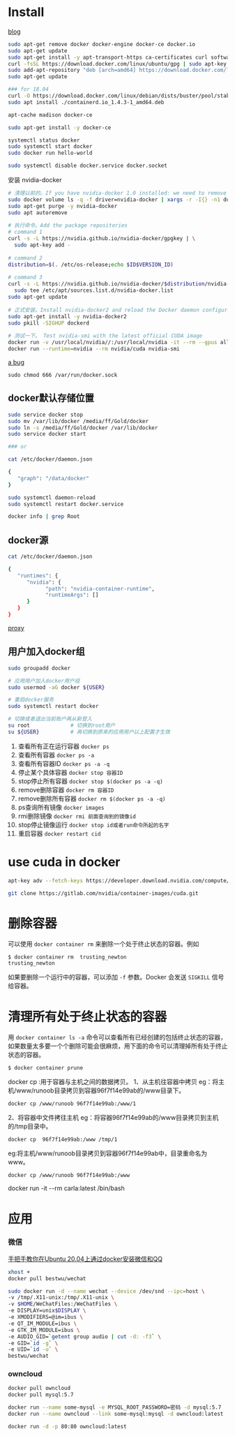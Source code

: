 # Install

[blog](https://blog.csdn.net/jinking01/article/details/82490688)

```bash
sudo apt-get remove docker docker-engine docker-ce docker.io
sudo apt-get update
sudo apt-get install -y apt-transport-https ca-certificates curl software-properties-common
curl -fsSL https://download.docker.com/linux/ubuntu/gpg | sudo apt-key add -
sudo add-apt-repository "deb [arch=amd64] https://download.docker.com/linux/ubuntu $(lsb_release -cs) stable"
sudo apt-get update

### for 18.04
curl -O https://download.docker.com/linux/debian/dists/buster/pool/stable/amd64/containerd.io_1.4.3-1_amd64.deb
sudo apt install ./containerd.io_1.4.3-1_amd64.deb

apt-cache madison docker-ce

sudo apt-get install -y docker-ce

systemctl status docker
sudo systemctl start docker
sudo docker run hello-world

sudo systemctl disable docker.service docker.socket

```


安装 nvidia-docker
```bash
# 清理以前的。If you have nvidia-docker 1.0 installed: we need to remove it and all existing GPU containers
sudo docker volume ls -q -f driver=nvidia-docker | xargs -r -I{} -n1 docker ps -q -a -f volume={} | xargs -r docker rm -f
sudo apt-get purge -y nvidia-docker
sudo apt autoremove
 
# 执行命令。Add the package repositories
# command 1
curl -s -L https://nvidia.github.io/nvidia-docker/gpgkey | \
  sudo apt-key add -
 
# command 2
distribution=$(. /etc/os-release;echo $ID$VERSION_ID)
 
# command 3
curl -s -L https://nvidia.github.io/nvidia-docker/$distribution/nvidia-docker.list | \
  sudo tee /etc/apt/sources.list.d/nvidia-docker.list
sudo apt-get update
 
# 正式安装。Install nvidia-docker2 and reload the Docker daemon configuration
sudo apt-get install -y nvidia-docker2
sudo pkill -SIGHUP dockerd
 
# 测试一下。 Test nvidia-smi with the latest official CUDA image
docker run -v /usr/local/nvidia//:/usr/local/nvidia -it --rm --gpus all nvidia/cuda:10.1-cudnn7-devel-ubuntu18.04 bash
docker run --runtime=nvidia --rm nvidia/cuda nvidia-smi
```


[a bug](https://www.digitalocean.com/community/questions/how-to-fix-docker-got-permission-denied-while-trying-to-connect-to-the-docker-daemon-socket)

	sudo chmod 666 /var/run/docker.sock

## docker默认存储位置
```bash
sudo service docker stop
sudo mv /var/lib/docker /media/ff/Gold/docker
sudo ln -s /media/ff/Gold/docker /var/lib/docker
sudo service docker start

### or

cat /etc/docker/daemon.json

{
   "graph": "/data/docker"
}

sudo systemctl daemon-reload
sudo systemctl restart docker.service

docker info | grep Root
```


## docker源
```bash
cat /etc/docker/daemon.json

{
   "runtimes": {
      "nvidia": {
            "path": "nvidia-container-runtime",
            "runtimeArgs": []
      }
   }
}
```

[proxy](https://note.qidong.name/2020/05/docker-proxy/)



## 用户加入docker组

```bash
sudo groupadd docker

# 应用用户加入docker用户组
sudo usermod -aG docker ${USER}

# 重启docker服务
sudo systemctl restart docker

# 切换或者退出当前账户再从新登入
su root             # 切换到root用户
su ${USER}          # 再切换到原来的应用用户以上配置才生效
```


1. 查看所有正在运行容器
   `docker ps`
2. 查看所有容器
   `docker ps -a`
3. 查看所有容器ID
   `docker ps -a -q`
4. 停止某个具体容器
   `docker stop 容器ID`
5. stop停止所有容器
   `docker stop $(docker ps -a -q)`
6. remove删除容器
   `docker rm 容器ID`
7. remove删除所有容器
   `docker rm $(docker ps -a -q)`
8. ps查询所有镜像
   `docker images`
9. rmi删除镜像
   `docker rmi 前面查询到的镜像id`
10. stop停止镜像运行
    `docker stop id或者run命令所起的名字`
11. 重启容器
   `docker restart cid`


# use cuda in docker

```bash
apt-key adv --fetch-keys https://developer.download.nvidia.com/compute/cuda/repos/ubuntu1804/x86_64/7fa2af80.pub

git clone https://gitlab.com/nvidia/container-images/cuda.git

```



# 删除容器

可以使用 `docker container rm` 来删除一个处于终止状态的容器。例如



```
$ docker container rm  trusting_newton
trusting_newton
```

如果要删除一个运行中的容器，可以添加 `-f` 参数。Docker 会发送 `SIGKILL` 信号给容器。

# 清理所有处于终止状态的容器

用 `docker container ls -a` 命令可以查看所有已经创建的包括终止状态的容器，如果数量太多要一个个删除可能会很麻烦，用下面的命令可以清理掉所有处于终止状态的容器。



```
$ docker container prune
```







docker cp :用于容器与主机之间的数据拷贝。
1、从主机往容器中拷贝
eg：将主机/www/runoob目录拷贝到容器96f7f14e99ab的/www目录下。

```
docker cp /www/runoob 96f7f14e99ab:/www/1
```

2、将容器中文件拷往主机
eg：将容器96f7f14e99ab的/www目录拷贝到主机的/tmp目录中。

```
docker cp  96f7f14e99ab:/www /tmp/1
```

eg:将主机/www/runoob目录拷贝到容器96f7f14e99ab中，目录重命名为www。

```
docker cp /www/runoob 96f7f14e99ab:/www
```





docker run -it --rm  carla:latest /bin/bash








# 应用
### 微信
[手把手教你在Ubuntu 20.04上通过docker安装微信和QQ](https://zhuanlan.zhihu.com/p/323723229)
```bash
xhost +
docker pull bestwu/wechat

sudo docker run -d --name wechat --device /dev/snd --ipc=host \
-v /tmp/.X11-unix:/tmp/.X11-unix \
-v $HOME/WeChatFiles:/WeChatFiles \
-e DISPLAY=unix$DISPLAY \
-e XMODIFIERS=@im=ibus \
-e QT_IM_MODULE=ibus \
-e GTK_IM_MODULE=ibus \
-e AUDIO_GID=`getent group audio | cut -d: -f3` \
-e GID=`id -g` \
-e UID=`id -u` \
bestwu/wechat
```

### owncloud
```bash
docker pull owncloud
docker pull mysql:5.7

docker run --name some-mysql -e MYSQL_ROOT_PASSWORD=密码 -d mysql:5.7
docker run --name owncloud --link some-mysql:mysql -d owncloud:latest

docker run -d -p 80:80 owncloud:latest
```
